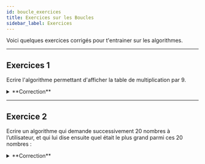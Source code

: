 ```yaml
---
id: boucle_exercices
title: Exercices sur les Boucles
sidebar_label: Exercices
---
```


Voici quelques exercices corrigés pour t'entrainer sur les algorithmes.

---


## Exercices 1

Ecrire l'algorithme permettant d'afficher la table de multiplication par 9.

<details>
<summary>**Correction**</summary>
	
	ALGORITHME Table Multi
    var i : entier
    DEBUT
    POUR i DE 1 A 10 FAIRE
    ECRIRE(i*9)
    FINPOUR
    FIN

</details>


---
## Exercice 2

Ecrire un algorithme qui demande successivement 20 nombres à l’utilisateur, et qui lui dise
ensuite quel était le plus grand parmi ces 20 nombres :

<details>
<summary>**Correction**</summary>
	
	Variables N, i, PG en Entier
    Debut
    PG ← 0
    Pour i ← 1 à 20
        Ecrire "Entrez un nombre : "
        Lire N
        Si i = 1 ou N > PG Alors
            PG ← N
        FinSi
    i Suivant
    Ecrire "Le nombre le plus grand était : ", PG
    Fin

</details>





